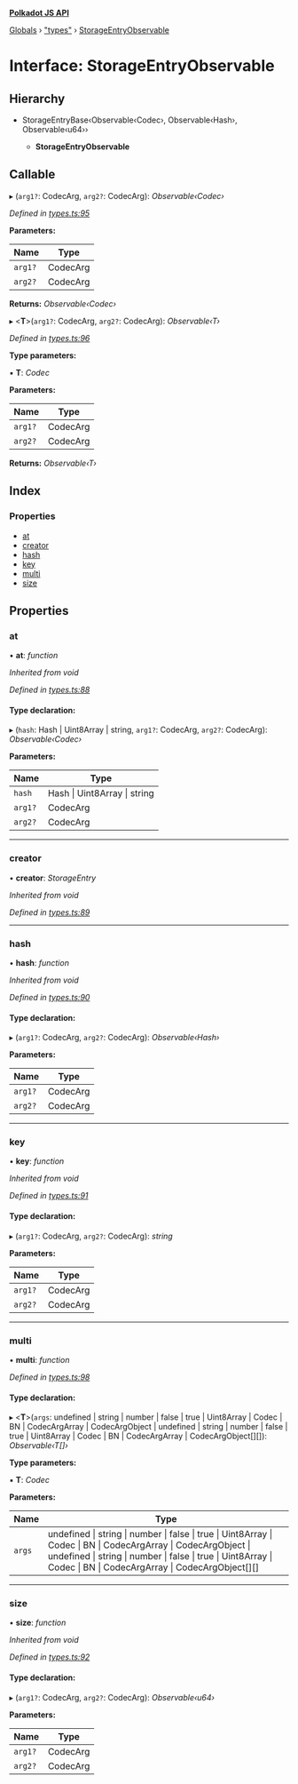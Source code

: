 **[Polkadot JS API](../README.md)**

[Globals](../globals.md) › [&quot;types&quot;](../modules/_types_.md) › [StorageEntryObservable](_types_.storageentryobservable.md)

# Interface: StorageEntryObservable

## Hierarchy

* StorageEntryBase‹Observable‹Codec›, Observable‹Hash›, Observable‹u64››

  * **StorageEntryObservable**

## Callable

▸ (`arg1?`: CodecArg, `arg2?`: CodecArg): *Observable‹Codec›*

*Defined in [types.ts:95](https://github.com/polkadot-js/api/blob/587c988/packages/api/src/types.ts#L95)*

**Parameters:**

Name | Type |
------ | ------ |
`arg1?` | CodecArg |
`arg2?` | CodecArg |

**Returns:** *Observable‹Codec›*

▸ <**T**>(`arg1?`: CodecArg, `arg2?`: CodecArg): *Observable‹T›*

*Defined in [types.ts:96](https://github.com/polkadot-js/api/blob/587c988/packages/api/src/types.ts#L96)*

**Type parameters:**

▪ **T**: *Codec*

**Parameters:**

Name | Type |
------ | ------ |
`arg1?` | CodecArg |
`arg2?` | CodecArg |

**Returns:** *Observable‹T›*

## Index

### Properties

* [at](_types_.storageentryobservable.md#at)
* [creator](_types_.storageentryobservable.md#creator)
* [hash](_types_.storageentryobservable.md#hash)
* [key](_types_.storageentryobservable.md#key)
* [multi](_types_.storageentryobservable.md#multi)
* [size](_types_.storageentryobservable.md#size)

## Properties

###  at

• **at**: *function*

*Inherited from void*

*Defined in [types.ts:88](https://github.com/polkadot-js/api/blob/587c988/packages/api/src/types.ts#L88)*

#### Type declaration:

▸ (`hash`: Hash | Uint8Array | string, `arg1?`: CodecArg, `arg2?`: CodecArg): *Observable‹Codec›*

**Parameters:**

Name | Type |
------ | ------ |
`hash` | Hash &#124; Uint8Array &#124; string |
`arg1?` | CodecArg |
`arg2?` | CodecArg |

___

###  creator

• **creator**: *StorageEntry*

*Inherited from void*

*Defined in [types.ts:89](https://github.com/polkadot-js/api/blob/587c988/packages/api/src/types.ts#L89)*

___

###  hash

• **hash**: *function*

*Inherited from void*

*Defined in [types.ts:90](https://github.com/polkadot-js/api/blob/587c988/packages/api/src/types.ts#L90)*

#### Type declaration:

▸ (`arg1?`: CodecArg, `arg2?`: CodecArg): *Observable‹Hash›*

**Parameters:**

Name | Type |
------ | ------ |
`arg1?` | CodecArg |
`arg2?` | CodecArg |

___

###  key

• **key**: *function*

*Inherited from void*

*Defined in [types.ts:91](https://github.com/polkadot-js/api/blob/587c988/packages/api/src/types.ts#L91)*

#### Type declaration:

▸ (`arg1?`: CodecArg, `arg2?`: CodecArg): *string*

**Parameters:**

Name | Type |
------ | ------ |
`arg1?` | CodecArg |
`arg2?` | CodecArg |

___

###  multi

• **multi**: *function*

*Defined in [types.ts:98](https://github.com/polkadot-js/api/blob/587c988/packages/api/src/types.ts#L98)*

#### Type declaration:

▸ <**T**>(`args`: undefined | string | number | false | true | Uint8Array | Codec | BN | CodecArgArray | CodecArgObject | undefined | string | number | false | true | Uint8Array | Codec | BN | CodecArgArray | CodecArgObject[][]): *Observable‹T[]›*

**Type parameters:**

▪ **T**: *Codec*

**Parameters:**

Name | Type |
------ | ------ |
`args` | undefined &#124; string &#124; number &#124; false &#124; true &#124; Uint8Array &#124; Codec &#124; BN &#124; CodecArgArray &#124; CodecArgObject &#124; undefined &#124; string &#124; number &#124; false &#124; true &#124; Uint8Array &#124; Codec &#124; BN &#124; CodecArgArray &#124; CodecArgObject[][] |

___

###  size

• **size**: *function*

*Inherited from void*

*Defined in [types.ts:92](https://github.com/polkadot-js/api/blob/587c988/packages/api/src/types.ts#L92)*

#### Type declaration:

▸ (`arg1?`: CodecArg, `arg2?`: CodecArg): *Observable‹u64›*

**Parameters:**

Name | Type |
------ | ------ |
`arg1?` | CodecArg |
`arg2?` | CodecArg |